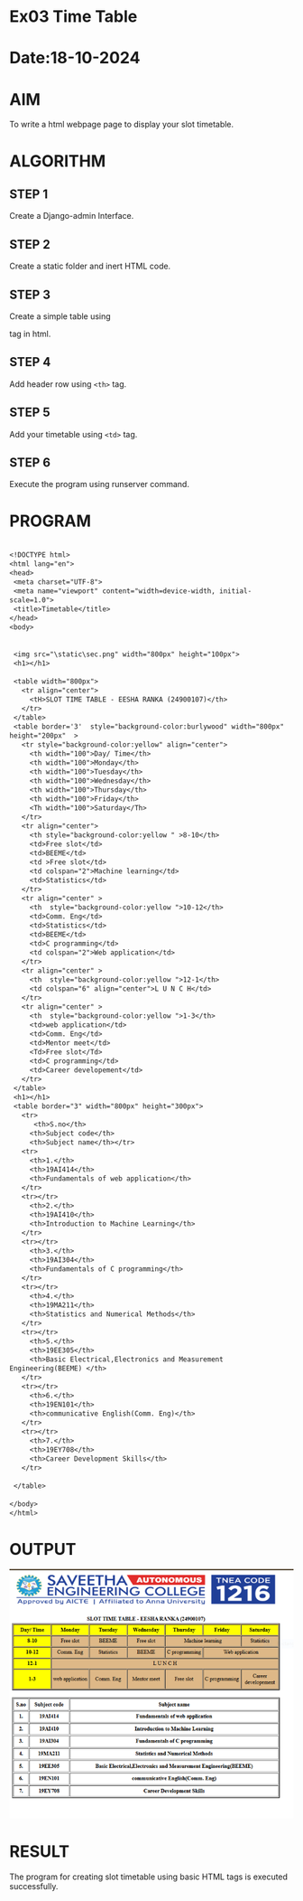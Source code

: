 # Ex03 Time Table
# Date:18-10-2024
# AIM
To write a html webpage page to display your slot timetable.

# ALGORITHM
## STEP 1
Create a Django-admin Interface.

## STEP 2
Create a static folder and inert HTML code.

## STEP 3
Create a simple table using <table> tag in html.

## STEP 4
Add header row using ``<th>`` tag.

## STEP 5
Add your timetable using ``<td>`` tag.

## STEP 6
Execute the program using runserver command.

# PROGRAM
```

<!DOCTYPE html>
<html lang="en">
<head>
 <meta charset="UTF-8">
 <meta name="viewport" content="width=device-width, initial-scale=1.0">
 <title>Timetable</title>
</head>
<body>
 

 <img src="\static\sec.png" width="800px" height="100px"> 
 <h1></h1>
 
 <table width="800px">
   <tr align="center">
     <tH>SLOT TIME TABLE - EESHA RANKA (24900107)</th>
   </tr>
 </table>
 <table border='3'  style="background-color:burlywood" width="800px" height="200px"  >
   <tr style="background-color:yellow" align="center">
     <th width="100">Day/ Time</th>
     <th width="100">Monday</th>
     <th width="100">Tuesday</th>
     <th width="100">Wednesday</th>
     <th width="100">Thursday</th>
     <th width="100">Friday</th>
     <Th width="100">Saturday</Th>
   </tr>
   <tr align="center">
     <th style="background-color:yellow " >8-10</th>
     <td>Free slot</td>
     <td>BEEME</td>
     <td >Free slot</td>
     <td colspan="2">Machine learning</td>
     <td>Statistics</td>
   </tr>
   <tr align="center" >
     <th  style="background-color:yellow ">10-12</th>
     <td>Comm. Eng</td>
     <td>Statistics</td>
     <td>BEEME</td>
     <td>C programming</td>
     <td colspan="2">Web application</td>
   </tr>
   <tr align="center" >
     <th  style="background-color:yellow ">12-1</th>
     <td colspan="6" align="center">L U N C H</td>
   </tr>
   <tr align="center" >
     <th  style="background-color:yellow ">1-3</th>
     <td>web application</td>
     <td>Comm. Eng</td>
     <td>Mentor meet</td>
     <Td>Free slot</Td>
     <td>C programming</td>
     <td>Career developement</td>
   </tr>
 </table>
 <h1></h1>
 <table border="3" width="800px" height="300px">
   <tr>
      <th>S.no</th>
     <th>Subject code</th>
     <th>Subject name</th></tr>
   <tr>
     <th>1.</th>
     <th>19AI414</th>
     <th>Fundamentals of web application</th>
   </tr>
   <tr></tr>
     <th>2.</th>
     <th>19AI410</th>
     <th>Introduction to Machine Learning</th>
   </tr>
   <tr></tr>
     <th>3.</th>
     <th>19AI304</th>
     <th>Fundamentals of C programming</th>
   </tr>
   <tr></tr>
     <th>4.</th>
     <th>19MA211</th>
     <th>Statistics and Numerical Methods</th>
   </tr>
   <tr></tr>
     <th>5.</th>
     <th>19EE305</th>
     <th>Basic Electrical,Electronics and Measurement Engineering(BEEME) </th>
   </tr>
   <tr></tr>
     <th>6.</th>
     <th>19EN101</th>
     <th>communicative English(Comm. Eng)</th>
   </tr>
   <tr></tr>
     <th>7.</th>
     <th>19EY708</th>
     <th>Career Development Skills</th>
   </tr>
 
 </table>
 
</body>
</html>

```

# OUTPUT

![alt text](<timetable ss.PNG>)

# RESULT
The program for creating slot timetable using basic HTML tags is executed successfully.

